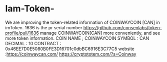 # Iam-Token-
 We are improving the token-related information of COINWAYCOIN [CAN] in imToken. 1636 is the pr serial number  https://github.com/consenlabs/token-profile/pull/1636  manage COINWAYCOIN[CAN] more conveniently, and see more token information.  COIN NAME ; COINWAYCOIN  SYMBOL : CAN  DECIMAL : 10  CONTRACT : 0x46EE7D0E5080B0FE3D16701c0dbBC6916E3C77C5  website  :https://coinwaycan.com/  https://cryptototem.com/?s=Coinway
